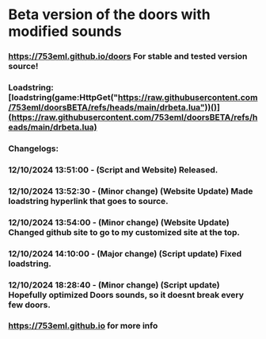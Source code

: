 # Beta version of the doors with modified sounds

### https://753eml.github.io/doors For stable and tested version source!

### Loadstring: [loadstring(game:HttpGet("https://raw.githubusercontent.com/753eml/doorsBETA/refs/heads/main/drbeta.lua"))()](https://raw.githubusercontent.com/753eml/doorsBETA/refs/heads/main/drbeta.lua)

### Changelogs:

### 12/10/2024 13:51:00 - (Script and Website) Released.

### 12/10/2024 13:52:30 - (Minor change) (Website Update) Made loadstring hyperlink that goes to source.

### 12/10/2024 13:54:00 - (Minor change) (Website Update) Changed github site to go to my customized site at the top.

### 12/10/2024 14:10:00 - (Major change) (Script update) Fixed loadstring.

### 12/10/2024 18:28:40 - (Minor change) (Script update) Hopefully optimized Doors sounds, so it doesnt break every few doors.

### https://753eml.github.io for more info
